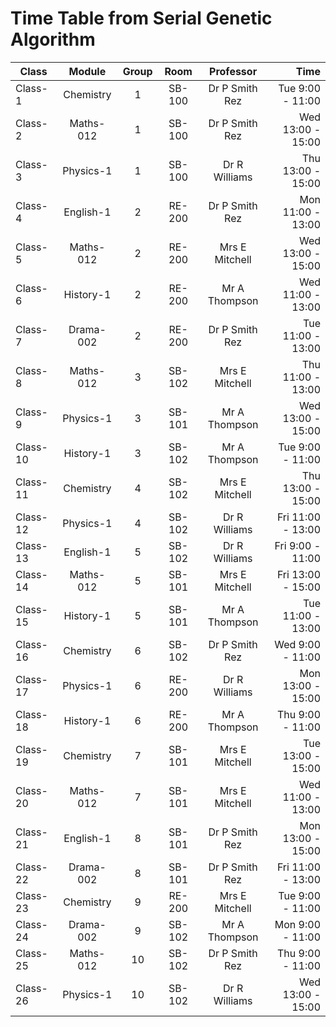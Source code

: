 # Time Table from Serial Genetic Algorithm 
| Class | Module| Group  |  Room  | Professor | Time |
| ------------- | :-------------: | :-------------:  |  :-------------:  | :-------------: | -------------: |
|Class-1|Chemistry|1|SB-100|Dr P Smith Rez|Tue 9:00 -  11:00|
|Class-2|Maths-012|1|SB-100|Dr P Smith Rez|Wed 13:00 - 15:00|
|Class-3|Physics-1|1|SB-100|Dr R Williams|Thu 13:00 - 15:00|
|Class-4|English-1|2|RE-200|Dr P Smith Rez|Mon 11:00 - 13:00|
|Class-5|Maths-012|2|RE-200|Mrs E Mitchell|Wed 13:00 - 15:00|
|Class-6|History-1|2|RE-200|Mr A Thompson|Wed 11:00 - 13:00|
|Class-7|Drama-002|2|RE-200|Dr P Smith Rez|Tue 11:00 - 13:00|
|Class-8|Maths-012|3|SB-102|Mrs E Mitchell|Thu 11:00 - 13:00|
|Class-9|Physics-1|3|SB-101|Mr A Thompson|Wed 13:00 - 15:00|
|Class-10|History-1|3|SB-102|Mr A Thompson|Tue 9:00 -  11:00|
|Class-11|Chemistry|4|SB-102|Mrs E Mitchell|Thu 13:00 - 15:00|
|Class-12|Physics-1|4|SB-102|Dr R Williams|Fri 11:00 - 13:00|
|Class-13|English-1|5|SB-102|Dr R Williams|Fri 9:00 -  11:00|
|Class-14|Maths-012|5|SB-101|Mrs E Mitchell|Fri 13:00 - 15:00|
|Class-15|History-1|5|SB-101|Mr A Thompson|Tue 11:00 - 13:00|
|Class-16|Chemistry|6|SB-102|Dr P Smith Rez|Wed 9:00 -  11:00|
|Class-17|Physics-1|6|RE-200|Dr R Williams|Mon 13:00 - 15:00|
|Class-18|History-1|6|RE-200|Mr A Thompson|Thu 9:00 -  11:00|
|Class-19|Chemistry|7|SB-101|Mrs E Mitchell|Tue 13:00 - 15:00|
|Class-20|Maths-012|7|SB-101|Mrs E Mitchell|Wed 11:00 - 13:00|
|Class-21|English-1|8|SB-101|Dr P Smith Rez|Mon 13:00 - 15:00|
|Class-22|Drama-002|8|SB-101|Dr P Smith Rez|Fri 11:00 - 13:00|
|Class-23|Chemistry|9|RE-200|Mrs E Mitchell|Tue 9:00 -  11:00|
|Class-24|Drama-002|9|SB-102|Mr A Thompson|Mon 9:00 -  11:00|
|Class-25|Maths-012|10|SB-102|Dr P Smith Rez|Thu 9:00 -  11:00|
|Class-26|Physics-1|10|SB-102|Dr R Williams|Wed 13:00 - 15:00|

